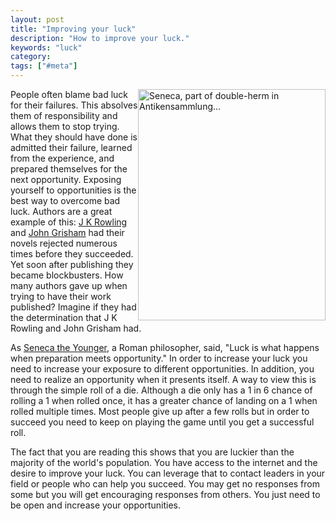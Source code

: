 ```yaml
---
layout: post
title: "Improving your luck"
description: "How to improve your luck."
keywords: "luck"
category:
tags: ["#meta"]
---
```

<img title="Seneca, part of double-herm in Antikensammlung..." src="http://upload.wikimedia.org/wikipedia/commons/thumb/9/9b/Seneca-berlinantikensammlung-1.jpg/300px-Seneca-berlinantikensammlung-1.jpg" alt="Seneca, part of double-herm in Antikensammlung..." width="300" height="370" style="float:right;"/>

<p>
People often blame bad luck for their failures. This absolves them of responsibility and allows them to stop trying. What they should have done is admitted their failure, learned from the experience, and prepared themselves for the next opportunity. Exposing yourself to opportunities is the best way to overcome bad luck. Authors are a great example of this: <a title="J. K. Rowling" rel="homepage" href="http://www.jkrowling.com">J K Rowling</a> and <a title="John Grisham" rel="imdb" href="http://www.imdb.com/name/nm0001300/">John Grisham</a> had their novels rejected numerous times before they succeeded. Yet soon after publishing they became blockbusters. How many authors gave up when trying to have their work published? Imagine if they had the determination that J K Rowling and John Grisham had.</p>

<p>As <a title="Seneca the Younger" rel="wikipedia" href="http://en.wikipedia.org/wiki/Seneca_the_Younger">Seneca the Younger</a>, a Roman philosopher, said, "Luck is what happens when preparation meets opportunity." In order to increase your luck you need to increase your exposure to different opportunities. In addition, you need to realize an opportunity when it presents itself. A way to view this is through the simple roll of a die. Although a die only has a 1 in 6 chance of rolling a 1 when rolled once, it has a greater chance of landing on a 1 when rolled multiple times. Most people give up after a few rolls but in order to succeed you need to keep on playing the game until you get a successful roll.</p>

<p>The fact that you are reading this shows that you are luckier than the majority of the world's population. You have access to the internet and the desire to improve your luck. You can leverage that to contact leaders in your field or people who can help you succeed. You may get no responses from some but you will get encouraging responses from others. You just need to be open and increase your opportunities.</p>
